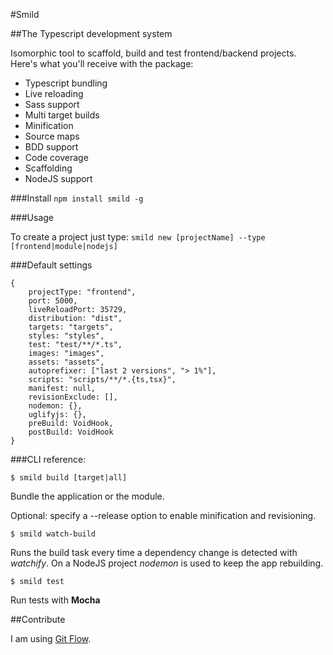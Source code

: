 #Smild

##The Typescript development system

Isomorphic tool to scaffold, build and test frontend/backend projects. Here's what you'll receive with the package:

* Typescript bundling
* Live reloading
* Sass support
* Multi target builds
* Minification
* Source maps
* BDD support
* Code coverage
* Scaffolding
* NodeJS support

###Install
`npm install smild -g`

###Usage

To create a project just type:
`smild new [projectName] --type [frontend|module|nodejs]`

###Default settings

    {
        projectType: "frontend",
        port: 5000,
        liveReloadPort: 35729,
        distribution: "dist",
        targets: "targets",
        styles: "styles",
        test: "test/**/*.ts",
        images: "images",
        assets: "assets",
        autoprefixer: ["last 2 versions", "> 1%"],
        scripts: "scripts/**/*.{ts,tsx}",
        manifest: null,
        revisionExclude: [],
        nodemon: {},
        uglifyjs: {},
        preBuild: VoidHook,
        postBuild: VoidHook
    }

###CLI reference:

`$ smild build [target|all]`

Bundle the application or the module.

Optional: specify a --release option to enable minification and revisioning.

`$ smild watch-build`

Runs the build task every time a dependency change is detected with *watchify*.
On a NodeJS project *nodemon* is used to keep the app rebuilding.

`$ smild test`

Run tests with **Mocha**

##Contribute

I am using [Git Flow](https://github.com/nvie/gitflow).